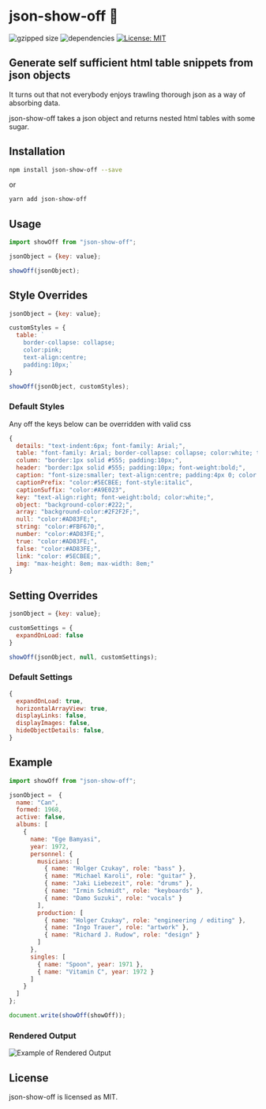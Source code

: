 # json-show-off 🕺
![gzipped size](https://img.shields.io/bundlephobia/minzip/json-show-off.svg)   ![dependencies](https://img.shields.io/badge/dependencies-0-green.svg)   [![License: MIT](https://img.shields.io/badge/License-MIT-yellow.svg)](https://opensource.org/licenses/MIT)

## Generate self sufficient html table snippets from json objects

It turns out that not everybody enjoys trawling thorough json as a way of absorbing data.

json-show-off takes a json object and returns nested html tables with some sugar. 

## Installation
```sh
npm install json-show-off --save
```
or
```sh
yarn add json-show-off
```

## Usage

```js
import showOff from "json-show-off";

jsonObject = {key: value};

showOff(jsonObject);
```

## Style Overrides

```js
jsonObject = {key: value};

customStyles = {
  table: `
    border-collapse: collapse; 
    color:pink;
    text-align:centre; 
    padding:10px;`
}

showOff(jsonObject, customStyles);
```

### Default Styles
Any off the keys below can be overridden with valid css 
```js
{
  details: "text-indent:6px; font-family: Arial;",
  table: "font-family: Arial; border-collapse: collapse; color:white; text-align:left; padding:6px;",
  column: "border:1px solid #555; padding:10px;",
  header: "border:1px solid #555; padding:10px; font-weight:bold;",
  caption: "font-size:smaller; text-align:centre; padding:4px 0; color:white",
  captionPrefix: "color:#5ECBEE; font-style:italic",
  captionSuffix: "color:#A9E023",
  key: "text-align:right; font-weight:bold; color:white;",
  object: "background-color:#222;",
  array: "background-color:#2F2F2F;",
  null: "color:#AD83FE;",
  string: "color:#FBF670;",
  number: "color:#AD83FE;",
  true: "color:#AD83FE;",
  false: "color:#AD83FE;",
  link: "color: #5ECBEE;",
  img: "max-height: 8em; max-width: 8em;"
}
```

## Setting Overrides

```js
jsonObject = {key: value};

customSettings = {
  expandOnLoad: false
}

showOff(jsonObject, null, customSettings);
```

### Default Settings
```js
{
  expandOnLoad: true,
  horizontalArrayView: true,
  displayLinks: false,
  displayImages: false,
  hideObjectDetails: false,
}
```
## Example

```js
import showOff from "json-show-off";

jsonObject =  {
  name: "Can",
  formed: 1968,
  active: false,
  albums: [
    {
      name: "Ege Bamyasi",
      year: 1972,
      personnel: {
        musicians: [
          { name: "Holger Czukay", role: "bass" },
          { name: "Michael Karoli", role: "guitar" },
          { name: "Jaki Liebezeit", role: "drums" },
          { name: "Irmin Schmidt", role: "keyboards" },
          { name: "Damo Suzuki", role: "vocals" }
        ],
        production: [
          { name: "Holger Czukay", role: "engineering / editing" },
          { name: "Ingo Trauer", role: "artwork" },
          { name: "Richard J. Rudow", role: "design" }
        ]
      },
      singles: [
        { name: "Spoon", year: 1971 },
        { name: "Vitamin C", year: 1972 }
      ]
    }
  ]
};

document.write(showOff(showOff));
```

### Rendered Output

![Example of Rendered Output](../assets/renderedOutputExample.png?raw=true)

## License

json-show-off is licensed as MIT.
